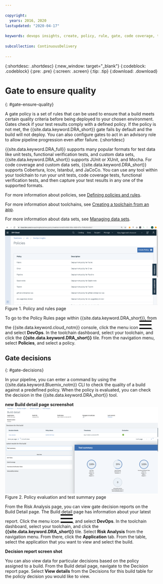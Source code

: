 ```yaml
---

copyright:
  years: 2016, 2020
lastupdated: "2020-04-17"

keywords: devops insights, create, policy, rule, gate, code coverage, test, tests, gate failing, verification, app, dashboard

subcollection: ContinuousDelivery

---
```


{:shortdesc: .shortdesc}
{:new_window: target="_blank"}
{:codeblock: .codeblock}
{:pre: .pre}
{:screen: .screen}
{:tip: .tip}
{:download: .download}

# Gate to ensure quality
{: #gate-ensure-quality}

A gate policy is a set of rules that can be used to ensure that a build meets certain quality criteria before being deployed to your chosen environment. Gates check if your test results comply with a defined policy. If the policy is not met, the {{site.data.keyword.DRA_short}} gate fails by default and the build will not deploy. You can also configure gates to act in an advisory role to allow pipeline progression even after failure. 
{:shortdesc}

{{site.data.keyword.DRA_full}} supports many popular formats for test data like unit tests, functional verification tests, and custom data sets, {{site.data.keyword.DRA_short}} supports JUnit or XUnit, and Mocha. For code coverage and custom data sets, {{site.data.keyword.DRA_short}} supports Cobertura, lcov, Istanbul, and JaCoCo. You can use any tool within your toolchain to run your unit tests, code coverage tests, functional verification tests, and then capture your test results in any one of the supported formats.  

For more information about policies, see [Defining policies and rules](/docs/ContinuousDelivery?topic=ContinuousDelivery-defining-policies-rules).

For more information about toolchains, see [Creating a toolchain from an app](/docs/ContinuousDelivery?topic=ContinuousDelivery-toolchains_getting_started#creating_a_toolchain_from_an_app).

For more information about data sets, see [Managing data sets](/docs/ContinuousDelivery?topic=ContinuousDelivery-adding-data-sets).

![Deployment Risk Policy](images/DRA_policy.png "Policy rules page of existing rule names and descriptions with the option to create a new policy rule") Figure 1. Policy and rules page

To go to the Policy Rules page within {{site.data.keyword.DRA_short}}, from the {{site.data.keyword.cloud_notm}} console, click the menu icon ![hamburger icon](images/icon_hamburger.svg), and select **DevOps**. In the toolchain dashboard, select your toolchain, and click the **{{site.data.keyword.DRA_short}}** tile. From the navigation menu, select **Policies**, and select a policy.


## Gate decisions
{: #gate-decisions}

In your pipeline, you can enter a command by using the {{site.data.keyword.Bluemix_notm}} CLI to check the quality of a build against a predefined policy. When the policy is evaluated, you can check the decision in the {{site.data.keyword.DRA_short}} tool.

**new Build detail page screenshot** ![Deployment Risk details](images/DRA_risk_details.png "Policy evaluation summary") Figure 2. Policy evaluation and test summary page

From the Risk Analysis page, you can view gate decision reports on the Build Detail page. The Build detail page has information about your latest report. Click the menu icon ![hamburger icon](images/icon_hamburger.svg), and select **DevOps**. In the toolchain dashboard, select your toolchain, and click the **{{site.data.keyword.DRA_short}}** tile. Select **Risk Analysis** from the navigation menu. From there, click the **Application** tab. From the table, select the application that you want to view and select the build. 

**Decision report screen shot**

You can also view data for particular decisions based on the policy assigned to a build. From the Build detail page, navigate to the Decision report page. Select **View details** from the Decisions for this build table for the policiy decision you would like to view. 
